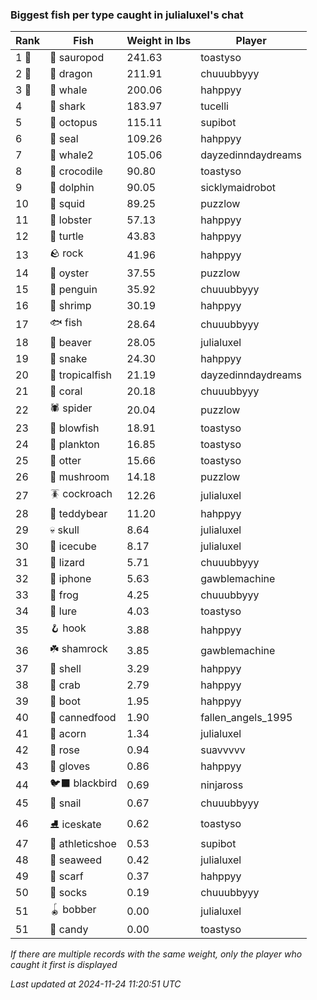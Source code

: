 ### Biggest fish per type caught in julialuxel's chat
| Rank | Fish | Weight in lbs | Player |
|------|--------|-----------|---------|
| 1 🥇  | 🦕 sauropod | 241.63 | toastyso |
| 2 🥈  | 🐉 dragon | 211.91 | chuuubbyyy |
| 3 🥉  | 🐳 whale | 200.06 | hahppyy |
| 4  | 🦈 shark | 183.97 | tucelli |
| 5  | 🐙 octopus | 115.11 | supibot |
| 6  | 🦭 seal | 109.26 | hahppyy |
| 7  | 🐋 whale2 | 105.06 | dayzedinndaydreams |
| 8  | 🐊 crocodile | 90.80 | toastyso |
| 9  | 🐬 dolphin | 90.05 | sicklymaidrobot |
| 10  | 🦑 squid | 89.25 | puzzlow |
| 11  | 🦞 lobster | 57.13 | hahppyy |
| 12  | 🐢 turtle | 43.83 | hahppyy |
| 13  | 🪨 rock | 41.96 | hahppyy |
| 14  | 🦪 oyster | 37.55 | puzzlow |
| 15  | 🐧 penguin | 35.92 | chuuubbyyy |
| 16  | 🦐 shrimp | 30.19 | hahppyy |
| 17  | 🐟 fish | 28.64 | chuuubbyyy |
| 18  | 🦫 beaver | 28.05 | julialuxel |
| 19  | 🐍 snake | 24.30 | hahppyy |
| 20  | 🐠 tropicalfish | 21.19 | dayzedinndaydreams |
| 21  | 🪸 coral | 20.18 | chuuubbyyy |
| 22  | 🕷️ spider | 20.04 | puzzlow |
| 23  | 🐡 blowfish | 18.91 | toastyso |
| 24  | 🦠 plankton | 16.85 | toastyso |
| 25  | 🦦 otter | 15.66 | toastyso |
| 26  | 🍄 mushroom | 14.18 | puzzlow |
| 27  | 🪳 cockroach | 12.26 | julialuxel |
| 28  | 🧸 teddybear | 11.20 | hahppyy |
| 29  | 💀 skull | 8.64 | julialuxel |
| 30  | 🧊 icecube | 8.17 | julialuxel |
| 31  | 🦎 lizard | 5.71 | chuuubbyyy |
| 32  | 📱 iphone | 5.63 | gawblemachine |
| 33  | 🐸 frog | 4.25 | chuuubbyyy |
| 34  | 🎏 lure | 4.03 | toastyso |
| 35  | 🪝 hook | 3.88 | hahppyy |
| 36  | ☘️ shamrock | 3.85 | gawblemachine |
| 37  | 🐚 shell | 3.29 | hahppyy |
| 38  | 🦀 crab | 2.79 | hahppyy |
| 39  | 👢 boot | 1.95 | hahppyy |
| 40  | 🥫 cannedfood | 1.90 | fallen_angels_1995 |
| 41  | 🌰 acorn | 1.34 | julialuxel |
| 42  | 🌹 rose | 0.94 | suavvvvv |
| 43  | 🧤 gloves | 0.86 | hahppyy |
| 44  | 🐦‍⬛ blackbird | 0.69 | ninjaross |
| 45  | 🐌 snail | 0.67 | chuuubbyyy |
| 46  | ⛸️ iceskate | 0.62 | toastyso |
| 47  | 👟 athleticshoe | 0.53 | supibot |
| 48  | 🌿 seaweed | 0.42 | julialuxel |
| 49  | 🧣 scarf | 0.37 | hahppyy |
| 50  | 🧦 socks | 0.19 | chuuubbyyy |
| 51  | 🪀 bobber | 0.00 | julialuxel |
| 51  | 🍬 candy | 0.00 | toastyso |

_If there are multiple records with the same weight, only the player who caught it first is displayed_

_Last updated at 2024-11-24 11:20:51 UTC_